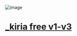![image](https://github.com/user-attachments/assets/758ae6fb-507c-43bb-84d1-b7cfd3ef2ad8)
# [_kiria free v1-v3](https://t.me/osukiria/53)
